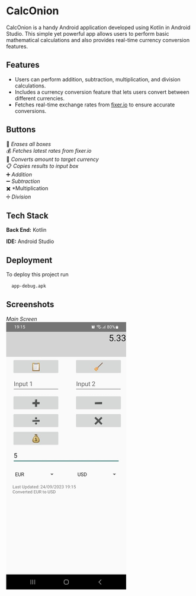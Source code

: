 
# CalcOnion

CalcOnion is a handy Android application developed using Kotlin in Android Studio. This simple yet powerful app allows users to perform basic mathematical calculations and also provides real-time currency conversion features.


## Features

- Users can perform addition, subtraction, multiplication, and division calculations.
- Includes a currency conversion feature that lets users convert between different currencies.
- Fetches real-time exchange rates from [fixer.io](https://fixer.io/) to ensure accurate conversions.

## Buttons 
🧹 *Erases all boxes*</br>
💰 *Fetches latest rates from fixer.io*</br>
🔄 *Converts amount to target currency*</br>
📋 *Copies results to input box*</br>
➕ *Addition*</br>
➖ *Subtraction*</br>
✖️ *Multiplication</br>
➗ *Division*


## Tech Stack

**Back End:** Kotlin

**IDE:** Android Studio


## Deployment

To deploy this project run

```bash
  app-debug.apk
```

## Screenshots
*Main Screen*</br>
![Main Screen](https://github.com/manosmin/CalcOnion/blob/master/screenshots/ss1.jpg)

